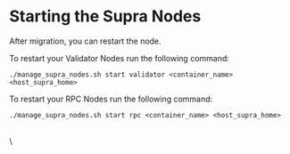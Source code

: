 # Starting the Supra Nodes

After migration, you can restart the node.

To restart your Validator Nodes run the following command:

```
./manage_supra_nodes.sh start validator <container_name> <host_supra_home>
```

&#x20;To restart your RPC Nodes  run the following command:

```
./manage_supra_nodes.sh start rpc <container_name> <host_supra_home>
```

\
\
